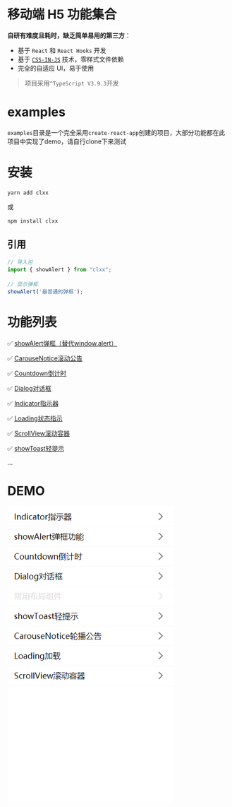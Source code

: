 # 移动端 H5 功能集合

**自研有难度且耗时，缺乏简单易用的第三方**：

- 基于 `React` 和 `React Hooks` 开发
- 基于 [`CSS-IN-JS`](https://github.com/emotion-js/emotion) 技术，零样式文件依赖
- 完全的自适应 UI，易于使用

> 项目采用`^TypeScript V3.9.3`开发


# examples

`examples`目录是一个完全采用`create-react-app`创建的项目，大部分功能都在此项目中实现了demo，请自行clone下来测试

# 安装

```
yarn add clxx
```

或

```
npm install clxx
```

## 引用

```ts
// 导入包
import { showAlert } from "clxx"; 

// 显示弹框
showAlert('最普通的弹框');
```


# 功能列表

<p>✅ <a href="./examples/src/alert">showAlert弹框（替代window.alert）</a></p>
<p>✅ <a href="./examples/src/carouse-notice">CarouseNotice滚动公告</a></p>
<p>✅ <a href="./examples/src/countdown">Countdown倒计时</a></p>
<p>✅ <a href="./examples/src/dialog">Dialog对话框</a></p>
<p>✅ <a href="./examples/src/indicator">Indicator指示器</a></p>
<p>✅ <a href="./examples/src/loading">Loading状态指示</a></p>
<p>✅ <a href="./examples/src/scrollview">ScrollView滚动容器</a></p>
<p>✅ <a href="./examples/src/showToast">showToast轻提示</a></p>
<p>...</p>


# DEMO

<p>
  <img src="assets/demo.gif">
</p>

